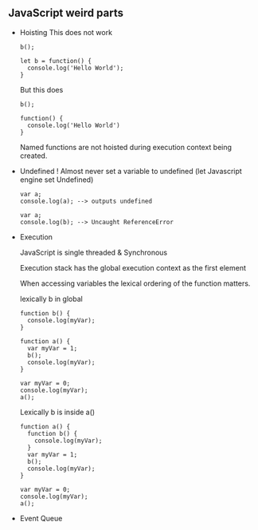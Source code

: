 ## JavaScript weird parts

* Hoisting
  This does not work
  ```
  b();

  let b = function() {
    console.log('Hello World');
  }
  ```

  But this does
  ```
  b();

  function() {
    console.log('Hello World')
  }

  ```

  Named functions are not hoisted during execution context being created.


* Undefined !
  Almost never set a variable to undefined (let Javascript engine set Undefined)
  ```
  var a;
  console.log(a); --> outputs undefined
  ```

  ```
  var a;
  console.log(b); --> Uncaught ReferenceError
  ```

* Execution

  JavaScript is single threaded & Synchronous

  Execution stack has the global execution context as the first element

  When accessing variables the lexical ordering of the function matters.

  lexically b in global
  ```
  function b() {
    console.log(myVar);
  }

  function a() {
    var myVar = 1;
    b();
    console.log(myVar);
  }

  var myVar = 0;
  console.log(myVar);
  a();
  ```

  Lexically b is inside a()
  ```
  function a() {
    function b() {
      console.log(myVar);
    }
    var myVar = 1;
    b();
    console.log(myVar);
  }

  var myVar = 0;
  console.log(myVar);
  a();
  ```

* Event Queue
